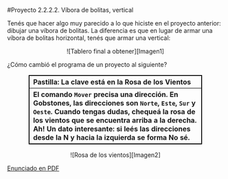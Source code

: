 #Proyecto 2.2.2.2. Víbora de bolitas, vertical

Tenés que hacer algo muy parecido a lo que hiciste en el proyecto anterior: dibujar una víbora de bolitas. La diferencia es que en lugar de armar una víbora de bolitas horizontal, tenés que armar una vertical: 

<center>
![Tablero final a obtener][Imagen1]
</center>

¿Cómo cambió el programa de un proyecto al siguiente?

<style>
table, th {
    border: 1px solid black;
    text-align: left;
}
</style>
<center>
<table style="width:80%"> 
  <tr><th>
    <b>Pastilla:</b> La clave está en la Rosa de los Vientos
  </th></tr>
  <tr><th>
El comando <code>Mover</code> precisa una dirección. En Gobstones, las direcciones son <code>Norte</code>, <code>Este</code>, <code>Sur</code> y <code>Oeste</code>. Cuando tengas dudas, chequeá la rosa de los vientos que se encuentra arriba a la derecha. 
Ah! Un dato interesante: si leés las direcciones desde la N y hacia la izquierda se forma No sé. 
  </th></tr>
</table>
</center>

<center>
![Rosa de los vientos][Imagen2]
</center>

[Enunciado en PDF][PDF]

[Imagen1]: https://raw.githubusercontent.com/gobstones/proyectos-jr/master/Proyectos/Cap.2/2.2.2.2.V%C3%ADbora%20de%20bolitas%2C%20vertical/Imagen1-small.png "Tablero final a obtener"

[Imagen2]: https://raw.githubusercontent.com/gobstones/proyectos-jr/master/Proyectos/Cap.2/2.2.2.2.V%C3%ADbora%20de%20bolitas%2C%20vertical/Imagen2.png "Rosa de los vientos"

[PDF]: https://raw.githubusercontent.com/gobstones/proyectos-jr/master/Proyectos/Cap.2/2.2.2.2.V%C3%ADbora%20de%20bolitas%2C%20vertical/description.pdf "Enunciado de 'Víbora de bolitas, vertical' en PDF"
